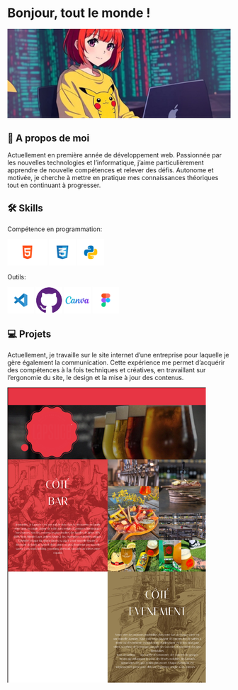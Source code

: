 # Bonjour, tout le monde !
<img src="/img_github/banniere.png">


## 🚀 A propos de moi

Actuellement en première année de développement web. Passionnée par les nouvelles technologies et l’informatique, j’aime particulièrement apprendre de nouvelle compétences et relever des défis. Autonome et motivée, je cherche à mettre en pratique mes connaissances théoriques tout en continuant à progresser.



## 🛠 Skills
Compétence en programmation:

<img src="/img_github/logo-html.png" alt="Logo" width="90" height="60"> <img src="/img_github/logo-css.png" alt="Logo" width="60" height="60"> <img src="/img_github/logo-python.png" alt="Logo" width="60" height="60">

Outils:

<img src="/img_github/logo-vscode.png" alt="Logo" width="60" height="60"> <img src="/img_github/logo-git.png" alt="Logo" width="60" height="60"> <img src="/img_github/logo-canva.png" alt="Logo" width="60" height="60"> <img src="/img_github/logo-figma.png" alt="Logo" width="60" height="60">

## 💻 Projets

Actuellement, je travaille sur le site internet d’une entreprise pour laquelle je gère également la communication. Cette expérience me permet d’acquérir des compétences à la fois techniques et créatives, en travaillant sur l’ergonomie du site, le design et la mise à jour des contenus.

<img src="/img_github/lapsuce-sans-logo.png">
